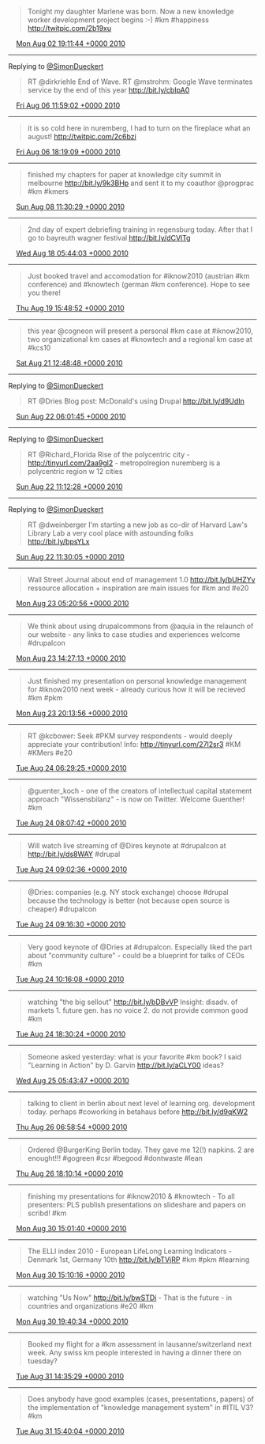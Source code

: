 > Tonight my daughter Marlene was born. Now a new knowledge worker development project begins :-) #km #happiness http://twitpic.com/2b19xu

<img src="media/tweet.ico" width="12" /> [Mon Aug 02 19:11:44 +0000 2010](https://twitter.com/SimonDueckert/status/20161205018)

----

Replying to [@SimonDueckert](https://twitter.com/dirkriehle/status/20371530967)

> RT @dirkriehle End of Wave. RT @mstrohm: Google Wave terminates service by the end of this year http://bit.ly/cbIpA0

<img src="media/tweet.ico" width="12" /> [Fri Aug 06 11:59:02 +0000 2010](https://twitter.com/SimonDueckert/status/20462505800)

----

> it is so cold here in nuremberg, I had to turn on the fireplace what an august! http://twitpic.com/2c6bzi

<img src="media/tweet.ico" width="12" /> [Fri Aug 06 18:19:09 +0000 2010](https://twitter.com/SimonDueckert/status/20489009554)

----

> finished my chapters for paper at knowledge city summit in melbourne http://bit.ly/9k3BHp  and sent it to my coauthor @progprac #km #kmers

<img src="media/tweet.ico" width="12" /> [Sun Aug 08 11:30:29 +0000 2010](https://twitter.com/SimonDueckert/status/20622421323)

----

> 2nd day of expert debriefing training in regensburg today. After that I go to bayreuth wagner festival http://bit.ly/dCVlTg

<img src="media/tweet.ico" width="12" /> [Wed Aug 18 05:44:03 +0000 2010](https://twitter.com/SimonDueckert/status/21466589229)

----

> Just booked travel and accomodation for #iknow2010 (austrian #km conference) and #knowtech (german #km conference). Hope to see you there!

<img src="media/tweet.ico" width="12" /> [Thu Aug 19 15:48:52 +0000 2010](https://twitter.com/SimonDueckert/status/21587532951)

----

> this year @cogneon will present a personal #km case at #iknow2010, two organizational km cases at #knowtech and a regional km case at #kcs10

<img src="media/tweet.ico" width="12" /> [Sat Aug 21 12:48:48 +0000 2010](https://twitter.com/SimonDueckert/status/21745972611)

----

Replying to [@SimonDueckert](https://twitter.com/Dries/status/21345563955)

> RT @Dries Blog post: McDonald's using Drupal http://bit.ly/d9UdIn

<img src="media/tweet.ico" width="12" /> [Sun Aug 22 06:01:45 +0000 2010](https://twitter.com/SimonDueckert/status/21808802954)

----

Replying to [@SimonDueckert](https://twitter.com/Richard_Florida/status/21581477979)

> RT @Richard_Florida Rise of the polycentric city - http://tinyurl.com/2aa9gl2 - metropolregion nuremberg is a polycentric region w 12 cities

<img src="media/tweet.ico" width="12" /> [Sun Aug 22 11:12:28 +0000 2010](https://twitter.com/SimonDueckert/status/21822651982)

----

Replying to [@SimonDueckert](https://twitter.com/dweinberger/status/21686872531)

> RT @dweinberger I'm starting a new job as co-dir of Harvard Law's Library Lab a very cool place with astounding folks  http://bit.ly/bpsYLx

<img src="media/tweet.ico" width="12" /> [Sun Aug 22 11:30:05 +0000 2010](https://twitter.com/SimonDueckert/status/21823400901)

----

> Wall Street Journal about end of management 1.0 http://bit.ly/bUHZYv ressource allocation + inspiration are main issues for #km and #e20

<img src="media/tweet.ico" width="12" /> [Mon Aug 23 05:20:56 +0000 2010](https://twitter.com/SimonDueckert/status/21889277444)

----

> We think about using drupalcommons from @aquia in the relaunch of our website - any links to case studies and experiences welcome #drupalcon

<img src="media/tweet.ico" width="12" /> [Mon Aug 23 14:27:13 +0000 2010](https://twitter.com/SimonDueckert/status/21917984102)

----

> Just finished my presentation on personal knowledge management for #iknow2010 next week - already curious how it will be recieved #km #pkm

<img src="media/tweet.ico" width="12" /> [Mon Aug 23 20:13:56 +0000 2010](https://twitter.com/SimonDueckert/status/21939835073)

----

> RT @kcbower: Seek #PKM survey respondents - would deeply appreciate your contribution! Info: http://tinyurl.com/27l2sr3 #KM #KMers #e20

<img src="media/tweet.ico" width="12" /> [Tue Aug 24 06:29:25 +0000 2010](https://twitter.com/SimonDueckert/status/21979537872)

----

> @guenter_koch - one of the creators of intellectual capital statement approach "Wissensbilanz" - is now on Twitter. Welcome Guenther! #km

<img src="media/tweet.ico" width="12" /> [Tue Aug 24 08:07:42 +0000 2010](https://twitter.com/SimonDueckert/status/21983783664)

----

> Will watch live streaming of @Dires keynote at #drupalcon at http://bit.ly/ds8WAY #drupal

<img src="media/tweet.ico" width="12" /> [Tue Aug 24 09:02:36 +0000 2010](https://twitter.com/SimonDueckert/status/21986136944)

----

> @Dries: companies (e.g. NY stock exchange) choose #drupal because the technology is better (not because open source is cheaper) #drupalcon

<img src="media/tweet.ico" width="12" /> [Tue Aug 24 09:16:30 +0000 2010](https://twitter.com/SimonDueckert/status/21986745175)

----

> Very good keynote of @Dries at #drupalcon. Especially liked the part about "community culture" - could be a blueprint for talks of CEOs #km

<img src="media/tweet.ico" width="12" /> [Tue Aug 24 10:16:08 +0000 2010](https://twitter.com/SimonDueckert/status/21989444060)

----

> watching "the big sellout" http://bit.ly/bDBvVP Insight: disadv. of markets 1. future gen. has no voice 2. do not provide common good #km

<img src="media/tweet.ico" width="12" /> [Tue Aug 24 18:30:24 +0000 2010](https://twitter.com/SimonDueckert/status/22021610133)

----

> Someone asked yesterday: what is your favorite #km book? I said "Learning in Action" by D. Garvin http://bit.ly/aCLY00 ideas?

<img src="media/tweet.ico" width="12" /> [Wed Aug 25 05:43:47 +0000 2010](https://twitter.com/SimonDueckert/status/22065253331)

----

> talking to client in berlin about next level of learning org. development today. perhaps #coworking in betahaus before http://bit.ly/d9qKW2

<img src="media/tweet.ico" width="12" /> [Thu Aug 26 06:58:54 +0000 2010](https://twitter.com/SimonDueckert/status/22157396485)

----

> Ordered @BurgerKing Berlin today. They gave me 12(!) napkins. 2 are enought!!! #gogreen #csr #begood #dontwaste #lean

<img src="media/tweet.ico" width="12" /> [Thu Aug 26 18:10:14 +0000 2010](https://twitter.com/SimonDueckert/status/22198612878)

----

> finishing my presentations for #iknow2010 & #knowtech - To all presenters: PLS publish presentations on slideshare and papers on scribd! #km

<img src="media/tweet.ico" width="12" /> [Mon Aug 30 15:01:40 +0000 2010](https://twitter.com/SimonDueckert/status/22531359556)

----

> The ELLI index 2010 - European LifeLong Learning Indicators - Denmark 1st, Germany 10th http://bit.ly/bTVjRP #km #pkm #learning

<img src="media/tweet.ico" width="12" /> [Mon Aug 30 15:10:16 +0000 2010](https://twitter.com/SimonDueckert/status/22532038876)

----

> watching "Us Now" http://bit.ly/bwSTDi - That is the future - in countries and organizations #e20 #km

<img src="media/tweet.ico" width="12" /> [Mon Aug 30 19:40:34 +0000 2010](https://twitter.com/SimonDueckert/status/22550640483)

----

> Booked my flight for a #km assessment in lausanne/switzerland next week. Any swiss km people interested in having a dinner there on tuesday?

<img src="media/tweet.ico" width="12" /> [Tue Aug 31 14:35:29 +0000 2010](https://twitter.com/SimonDueckert/status/22621320492)

----

> Does anybody have good examples (cases, presentations, papers) of the implementation of "knowledge management system" in #ITIL V3? #km

<img src="media/tweet.ico" width="12" /> [Tue Aug 31 15:40:04 +0000 2010](https://twitter.com/SimonDueckert/status/22626888461)